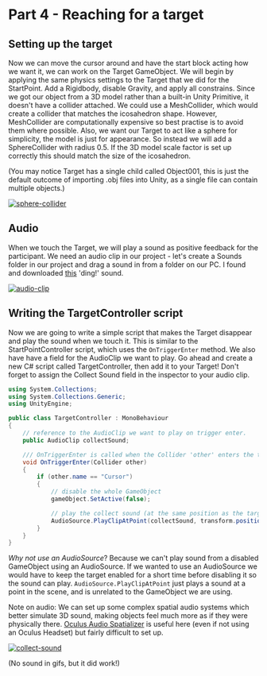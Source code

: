 # Part 4 - Reaching for a target

## Setting up the target 

Now we can move the cursor around and have the start block acting how we want it, we can work on the Target GameObject. We will begin by applying the same physics settings to the Target that we did for the StartPoint. Add a Rigidbody, disable Gravity, and apply all constrains. Since we got our object from a 3D model rather than a built-in Unity Primitive, it doesn't have a collider attached. We could use a MeshCollider, which would create a collider that matches the icosahedron shape. However, MeshCollider are computationally expensive so best practise is to avoid them where possible. Also, we want our Target to act like a sphere for simplicity, the model is just for appearance. So instead we will add a SphereCollider with radius 0.5. If the 3D model scale factor is set up correctly this should match the size of the icosahedron.

(You may notice Target has a single child called Object001, this is just the default outcome of importing .obj files into Unity, as a single file can contain multiple objects.)

[![sphere-collider](/uxf-tutorial/images/sphere-collider.png)](/uxf-tutorial/images/sphere-collider.png)

## Audio

When we touch the Target, we will play a sound as positive feedback for the participant. We need an audio clip in our project - let's create a Sounds folder in our project and drag a sound in from a folder on our PC. I found and downloaded [this](https://opengameart.org/content/picked-coin-echo-2) 'ding!' sound. 

[![audio-clip](/uxf-tutorial/images/audio-clip.png)](/uxf-tutorial/images/audio-clip.png)

## Writing the TargetController script

Now we are going to write a simple script that makes the Target disappear and play the sound when we touch it. This is similar to the StartPointController script, which uses the `OnTriggerEnter` method. We also have have a field for the AudioClip we want to play. Go ahead and create a new C# script called TargetController, then add it to your Target! Don't forget to assign the Collect Sound field in the inspector to your audio clip.

```cs
using System.Collections;
using System.Collections.Generic;
using UnityEngine;

public class TargetController : MonoBehaviour
{
    // reference to the AudioClip we want to play on trigger enter.
    public AudioClip collectSound;

    /// OnTriggerEnter is called when the Collider 'other' enters the trigger.
    void OnTriggerEnter(Collider other)
    {
        if (other.name == "Cursor")
        {
            // disable the whole GameObject
            gameObject.SetActive(false);

            // play the collect sound (at the same position as the target, 100% volume)
            AudioSource.PlayClipAtPoint(collectSound, transform.position, 1.0f);
        }
    }
}
```

*Why not use an AudioSource*? Because we can't play sound from a disabled GameObject using an AudioSource. If we wanted to use an AudioSource we would have to keep the target enabled for a short time before disabling it so the sound can play. `AudioSource.PlayClipAtPoint` just plays a sound at a point in the scene, and is unrelated to the GameObject we are using.

Note on audio: We can set up some complex spatial audio systems which better simulate 3D sound, making objects feel much more as if they were physically there. [Oculus Audio Spatializer](https://developer.oculus.com/documentation/audiosdk/latest/concepts/book-ospnative-unity/?locale=en_US) is useful here (even if not using an Oculus Headset) but fairly difficult to set up.

[![collect-sound](/uxf-tutorial/images/collect-sound.gif)](/uxf-tutorial/images/collect-sound.gif)

(No sound in gifs, but it did work!)

